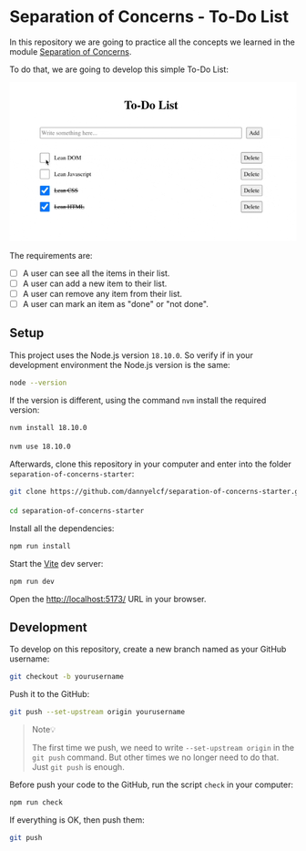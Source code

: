 # Separation of Concerns - To-Do List

In this repository we are going to practice all the concepts we learned in the
module
[Separation of Concerns](https://github.com/HackYourFutureBelgium/separation-of-concerns).

To do that, we are going to develop this simple To-Do List:

![To-Do List](todoList.gif 'To-Do List')

The requirements are:

- [ ] A user can see all the items in their list.
- [ ] A user can add a new item to their list.
- [ ] A user can remove any item from their list.
- [ ] A user can mark an item as "done" or "not done".

## Setup

This project uses the Node.js version `18.10.0`. So verify if in your
development environment the Node.js version is the same:

```sh
node --version
```

If the version is different, using the command `nvm` install the required
version:

```sh
nvm install 18.10.0

nvm use 18.10.0
```

Afterwards, clone this repository in your computer and enter into the folder
`separation-of-concerns-starter`:

```sh
git clone https://github.com/dannyelcf/separation-of-concerns-starter.git

cd separation-of-concerns-starter
```

Install all the dependencies:

```sh
npm run install
```

Start the [Vite](https://vitejs.dev/guide/) dev server:

```sh
npm run dev
```

Open the <http://localhost:5173/> URL in your browser.

## Development

To develop on this repository, create a new branch named as your GitHub
username:

```sh
git checkout -b yourusername
```

Push it to the GitHub:

```sh
git push --set-upstream origin yourusername
```

> Note💡
>
> The first time we push, we need to write `--set-upstream origin` in the
> `git push` command. But other times we no longer need to do that. Just
> `git push` is enough.

Before push your code to the GitHub, run the script `check` in your computer:

```sh
npm run check
```

If everything is OK, then push them:

```sh
git push
```
